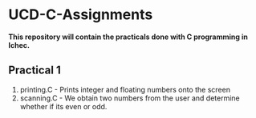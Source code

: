 # UCD-C-Assignments

**This repository will contain the practicals done with C programming in Ichec.**

## Practical 1

1. printing.C - Prints integer and floating numbers onto the screen
2. scanning.C - We obtain two numbers from the user and determine whether if its even or odd.
